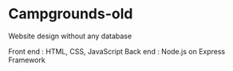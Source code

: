 # Campgrounds-old
Website design without any database

Front end : HTML, CSS, JavaScript
Back end : Node.js on Express Framework
